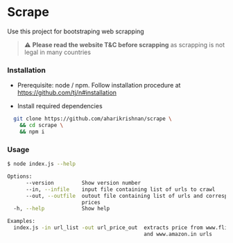 # Scrape

Use this project for bootstraping web scrapping

> :warning: **Please read the website T&C before scrapping** as scrapping is not legal in many countries


### Installation

- Prerequisite: node / npm. Follow installation procedure at https://github.com/tj/n#installation

- Install required dependencies

```bash
  git clone https://github.com/aharikrishnan/scrape \
    && cd scrape \
    && npm i
```


### Usage

```bash
$ node index.js --help

Options:
      --version         Show version number                            [boolean]
      --in, --infile    input file containing list of urls to crawl
      --out, --outfile  outout file containing list of urls and corresponding
                        prices
  -h, --help            Show help                                      [boolean]

Examples:
  index.js -in url_list -out url_price_out  extracts price from www.flipkart.com
                                            and www.amazon.in urls
```


